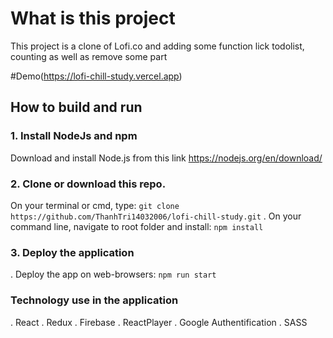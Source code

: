 # What is this project

This project is a clone of Lofi.co and adding some function lick todolist, counting as well as remove some part

#Demo(https://lofi-chill-study.vercel.app)
## How to build and run

### 1. Install NodeJs and npm

Download and install Node.js from this link https://nodejs.org/en/download/

### 2. Clone or download this repo.
On your terminal or cmd, type: `git clone https://github.com/ThanhTri14032006/lofi-chill-study.git`
. On your command line, navigate to root folder and install: `npm install`

### 3. Deploy the application

. Deploy the app on web-browsers: `npm run start`

### Technology use in the application

. React
. Redux
. Firebase
. ReactPlayer
. Google Authentification
. SASS
